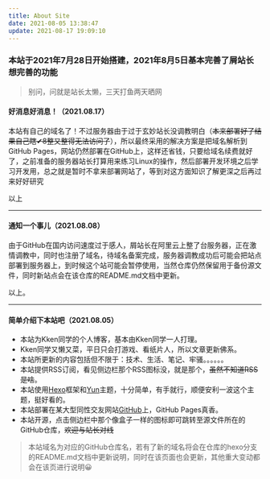 ```yaml
---
title: About Site
date: 2021-08-05 13:38:47
update: 2021-08-17 19:09:10
---
```


### 本站于2021年7月28日开始搭建，2021年8月5日基本完善了屑站长想完善的功能

> 别问，问就是站长太懒，三天打鱼两天晒网

#### 好消息好消息！（2021.08.17）

本站有自己的域名了！不过服务器由于过于玄妙站长没调教明白（~~本来部署好了结果自己瞎✔8整又整得无法访问了~~），所以最终采用的解决方案是把域名解析到GitHub Pages，网站仍然部署在GitHub上，这样还省钱，只要给域名续费就好了，之前准备的服务器站长打算用来练习Linux的操作，然后部署开发环境之后学习开发用，总之就是暂时不拿来部署网站了，等到对这方面知识了解更深之后再过来好好研究

以上

***

#### 通知一个事儿（2021.08.08）

由于GitHub在国内访问速度过于感人，屑站长在阿里云上整了台服务器，正在激情调教中，同时也注册了域名，待域名备案完成，服务器调教成功后可能会把站点部署到服务器上，到时候这个站可能会暂停使用，当然仓库仍然保留用于备份源文件，同时新站点会在该仓库的README.md文档中更新。

以上。

***

#### 简单介绍下本站吧（2021.08.05）

+ 本站为Kken同学的个人博客，基本由Kken同学一人打理。
+ Kken同学又懒又菜，平日只会打游戏、看纸片人，所以文章更新佛系。
+ 本站所更新的内容包括但不限于：技术、生活、笔记、牢骚。。。。。。
+ 本站提供RSS订阅，看见侧边栏那个RSS图标没，就是那个，~~虽然不知道RSS是啥~~。
+ 本站使用[Hexo](https://hexo.io/zh-cn/)框架和[Yun](https://github.com/YunYouJun/hexo-theme-yun/)主题，十分简单，有手就行，顺便安利一波这个主题，挺好看的。
+ 本站部署在某大型同性交友网站[GitHub](https://github.com/)上，GitHub Pages真香。
+ 本站开源，点击侧边栏中那个像盒子一样的图标即可跳转至源文件所在的GitHub仓库，~~欢迎与站长对线~~

> 本站域名为对应的GitHub仓库名，若有了新的域名将会在仓库的hexo分支的README.md文档中更新说明，同时在该页面也会更新，其他重大变动都会在该页进行说明😀